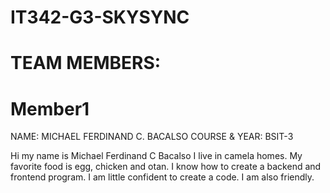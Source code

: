 # IT342-G3-SKYSYNC


# TEAM MEMBERS:

# Member1

NAME: MICHAEL FERDINAND C. BACALSO
COURSE & YEAR: BSIT-3


Hi my name is Michael Ferdinand C Bacalso I live in camela homes. My favorite food is egg, chicken and otan. I know how to create a backend and frontend program. I am little confident to create a code. I am also friendly.

